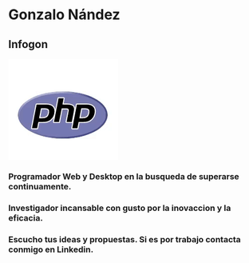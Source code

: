 # Gonzalo Nández
## Infogon


<img align="center" src="https://github.com/Gonzalo2310/Gonzalo2310/blob/master/images/logos.gif" alt="Logos"/>

### Programador Web y Desktop en la busqueda de superarse continuamente.
### Investigador incansable con gusto por la inovaccion y la eficacia.
### Escucho tus ideas y propuestas. Si es por trabajo contacta conmigo en Linkedin.

<!--
**Gonzalo2310/Gonzalo2310** is a ✨ _special_ ✨ repository because its `README.md` (this file) appears on your GitHub profile.
Here are some ideas to get you started:
- 🔭 I’m currently working on ...
- 🌱 I’m currently learning ...
- 👯 I’m looking to collaborate on ...
- 🤔 I’m looking for help with ...
- 💬 Ask me about ...
- 📫 How to reach me: ...
- 😄 Pronouns: ...
- ⚡ Fun fact: ...
-->

